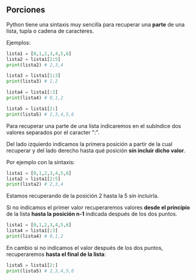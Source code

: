 ## Porciones

Python tiene una sintaxis muy sencilla para recuperar una **parte** de una lista, tupla o cadena de caracteres.

Ejemplos:
```python
lista1 = [0,1,2,3,4,5,6]
lista2 = lista1[2:5]
print(lista2) # 2,3,4

lista3 = lista1[1:3]
print(lista3) # 1,2

lista4 = lista1[:3]
print(lista4) # 0,1,2

lista5 = lista1[2:]
print(lista5) # 2,3,4,5,6
```

Para recuperar una parte de una lista indicaremos en el subíndice dos valores separados por el caracter ":".

Del lado izquierdo indicamos la primera posición a partir de la cual recuperar y del lado derecho hasta qué posición **sin incluir dicho valor**.

Por ejemplo con la sintaxis:

```python
lista1 = [0,1,2,3,4,5,6]
lista2 = lista1[2:5]
print(lista2) # 2,3,4
```

Estamos recuperando de la posición 2 hasta la 5 sin incluirla.

Si no indicamos el primer valor recuperaremos valores **desde el principio** de la lista **hasta la posición n-1** indicada después de los dos puntos.

```python
lista1 = [0,1,2,3,4,5,6]
lista4 = lista1[:3]
print(lista4) # 0,1,2
```

En cambio si no indicamos el valor después de los dos puntos, recuperaremos **hasta el final de la lista**:

```python
lista5 = lista1[2:]
print(lista5) # 2,3,4,5,6
```
